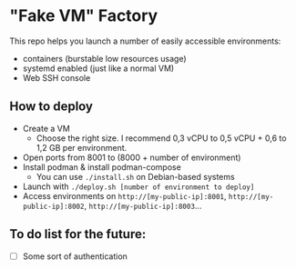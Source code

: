 # "Fake VM" Factory

This repo helps you launch a number of easily accessible environments:
- containers (burstable low resources usage)
- systemd enabled (just like a normal VM)
- Web SSH console

## How to deploy

- Create a VM
    - Choose the right size. I recommend 0,3 vCPU to 0,5 vCPU + 0,6 to 1,2 GB per environment.
- Open ports from 8001 to (8000 + number of environment)
- Install podman & install podman-compose
    - You can use `./install.sh` on Debian-based systems
- Launch with `./deploy.sh [number of environment to deploy]`
- Access environments on `http://[my-public-ip]:8001`, `http://[my-public-ip]:8002`, `http://[my-public-ip]:8003`...

## To do list for the future:
- [ ] Some sort of authentication